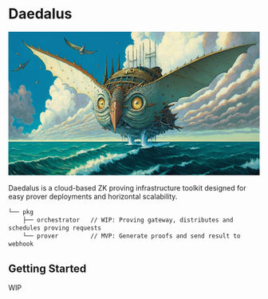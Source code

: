 # Daedalus

![Deadalus Cover](/.github/cover.png)

Daedalus is a cloud-based ZK proving infrastructure toolkit designed for easy prover deployments and horizontal scalability.

```
└── pkg
    ├── orchestrator   // WIP: Proving gateway, distributes and schedules proving requests
    └── prover         // MVP: Generate proofs and send result to webhook
```

## Getting Started

WIP
